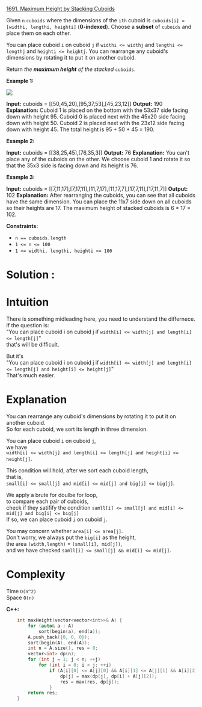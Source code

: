 [1691. Maximum Height by Stacking Cuboids](https://leetcode.com/problems/maximum-height-by-stacking-cuboids/) 

Given `n` `cuboids` where the dimensions of the `ith` cuboid is `cuboids[i] = [widthi, lengthi, heighti]` (**0-indexed**). Choose a **subset** of `cuboids` and place them on each other.

You can place cuboid `i` on cuboid `j` if `widthi <= widthj` and `lengthi <= lengthj` and `heighti <= heightj`. You can rearrange any cuboid's dimensions by rotating it to put it on another cuboid.

Return _the **maximum height** of the stacked_ `cuboids`.

**Example 1:**

**![](https://assets.leetcode.com/uploads/2019/10/21/image.jpg)**

**Input:** cuboids = [[50,45,20],[95,37,53],[45,23,12]]
**Output:** 190
**Explanation:**
Cuboid 1 is placed on the bottom with the 53x37 side facing down with height 95.
Cuboid 0 is placed next with the 45x20 side facing down with height 50.
Cuboid 2 is placed next with the 23x12 side facing down with height 45.
The total height is 95 + 50 + 45 = 190.

**Example 2:**

**Input:** cuboids = [[38,25,45],[76,35,3]]
**Output:** 76
**Explanation:**
You can't place any of the cuboids on the other.
We choose cuboid 1 and rotate it so that the 35x3 side is facing down and its height is 76.

**Example 3:**

**Input:** cuboids = [[7,11,17],[7,17,11],[11,7,17],[11,17,7],[17,7,11],[17,11,7]]
**Output:** 102
**Explanation:**
After rearranging the cuboids, you can see that all cuboids have the same dimension.
You can place the 11x7 side down on all cuboids so their heights are 17.
The maximum height of stacked cuboids is 6 * 17 = 102.

**Constraints:**

- `n == cuboids.length`
- `1 <= n <= 100`
- `1 <= widthi, lengthi, heighti <= 100`



# Solution :
# **Intuition**

There is something midleading here, you need to understand the differnece.  
If the question is:  
"You can place cuboid i on cuboid j if `width[i] <= width[j] and length[i] <= length[j]`"  
that's will be difficult.

But it's  
"You can place cuboid i on cuboid j if `width[i] <= width[j] and length[i] <= length[j] and height[i] <= height[j]`"  
That's much easier.  
  

# **Explanation**

You can rearrange any cuboid's dimensions by rotating it to put it on another cuboid.  
So for each cuboid, we sort its length in three dimension.

You can place cuboid `i` on cuboid `j`,  
we have  
`width[i] <= width[j] and length[i] <= length[j] and height[i] <= height[j]`.

This condition will hold, after we sort each cuboid length,  
that is,  
`small[i] <= small[j] and mid[i] <= mid[j] and big[i] <= big[j]`.

We apply a brute for doulbe for loop,  
to compare each pair of cuboids,  
check if they satifify the condition `samll[i] <= small[j] and mid[i] <= mid[j] and big[i] <= big[j]`  
If so, we can place cuboid `i` on cuboid `j`.

You may concern whether `area[i] <= area[j]`.  
Don't worry, we always put the `big[i]` as the height,  
the area `(width,length)` = `(small[i], mid[j])`,  
and we have checked `samll[i] <= small[j] && mid[i] <= mid[j]`.  
  

# **Complexity**

Time `O(n^2)`  
Space `O(n)`  
  
**C++:**

```cpp
    int maxHeight(vector<vector<int>>& A) {
        for (auto& a : A)
            sort(begin(a), end(a));
        A.push_back({0, 0, 0});
        sort(begin(A), end(A));
        int n = A.size(), res = 0;
        vector<int> dp(n);
        for (int j = 1; j < n; ++j)
            for (int i = 0; i < j; ++i)
                if (A[i][0] <= A[j][0] && A[i][1] <= A[j][1] && A[i][2] <= A[j][2]) {
                    dp[j] = max(dp[j], dp[i] + A[j][2]);
                    res = max(res, dp[j]);
                }
        return res;
    }
```
